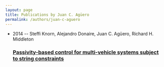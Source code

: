```yaml
---
layout: page
title: Publications by Juan C. Agüero
permalink: /authors/juan-c-aguero
---
```


<ul class="post-list">
<li><span class='post-meta'>2014 -- Steffi Knorn, Alejandro Donaire, Juan C. Agüero, Richard H. Middleton</span><h3><a class='post-link' href="{{ site.baseurl }}/passivity-based-control-for-multi-vehicle-systems-subject-to-string-constraints">Passivity-based control for multi-vehicle systems subject to string constraints</a></h3></li>

</ul>
